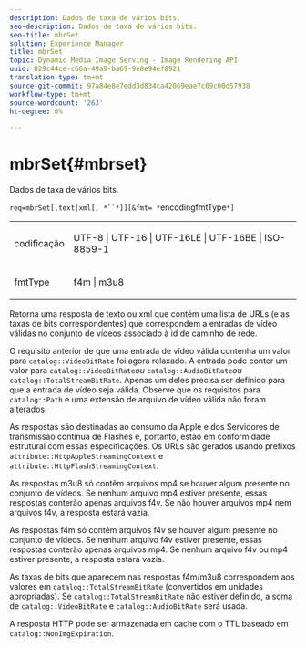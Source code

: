 ```yaml
---
description: Dados de taxa de vários bits.
seo-description: Dados de taxa de vários bits.
seo-title: mbrSet
solution: Experience Manager
title: mbrSet
topic: Dynamic Media Image Serving - Image Rendering API
uuid: 829c44ce-c66a-49a9-ba69-9e8e94ef8921
translation-type: tm+mt
source-git-commit: 97a84e8e7edd3d834ca42069eae7c09c00d57938
workflow-type: tm+mt
source-wordcount: '263'
ht-degree: 0%

---
```



# mbrSet{#mbrset}

Dados de taxa de vários bits.

`req=mbrSet[,text|xml[, *``*]][&fmt= *`encodingfmtType`*]`

<table id="simpletable_D2B8704E09B34337870A257CD7CB5C56"> 
 <tr class="strow"> 
  <td class="stentry"> <p><span class="codeph"><span class="varname"> codificação</span></span> </p> </td> 
  <td class="stentry"> <p><span class="codeph"> UTF-8 | UTF-16 | UTF-16LE | UTF-16BE | ISO-8859-1</span> </p></td> 
 </tr> 
 <tr class="strow"> 
  <td class="stentry"> <p><span class="codeph"><span class="varname"> fmtType</span></span> </p></td> 
  <td class="stentry"> <p><span class="codeph"> f4m | m3u8</span> </p></td> 
 </tr> 
</table>

Retorna uma resposta de texto ou xml que contém uma lista de URLs (e as taxas de bits correspondentes) que correspondem a entradas de vídeo válidas no conjunto de vídeos associado à id de caminho de rede.

O requisito anterior de que uma entrada de vídeo válida contenha um valor para `catalog::VideoBitRate` foi agora relaxado. A entrada pode conter um valor para `catalog::VideoBitRate`*ou* `catalog::AudioBitRate`*ou* `catalog::TotalStreamBitRate`. Apenas um deles precisa ser definido para que a entrada de vídeo seja válida. Observe que os requisitos para `catalog::Path` e uma extensão de arquivo de vídeo válida não foram alterados.

As respostas são destinadas ao consumo da Apple e dos Servidores de transmissão contínua de Flashes e, portanto, estão em conformidade estrutural com essas especificações. Os URLs são gerados usando prefixos `attribute::HttpAppleStreamingContext` e `attribute::HttpFlashStreamingContext`.

As respostas m3u8 só contêm arquivos mp4 se houver algum presente no conjunto de vídeos. Se nenhum arquivo mp4 estiver presente, essas respostas conterão apenas arquivos f4v. Se não houver arquivos mp4 nem arquivos f4v, a resposta estará vazia.

As respostas f4m só contêm arquivos f4v se houver algum presente no conjunto de vídeos. Se nenhum arquivo f4v estiver presente, essas respostas conterão apenas arquivos mp4. Se nenhum arquivo f4v ou mp4 estiver presente, a resposta estará vazia.

As taxas de bits que aparecem nas respostas f4m/m3u8 correspondem aos valores em `catalog::TotalStreamBitRate` (convertidos em unidades apropriadas). Se `catalog::TotalStreamBitRate` não estiver definido, a soma de `catalog::VideoBitRate` e `catalog::AudioBitRate` será usada.

A resposta HTTP pode ser armazenada em cache com o TTL baseado em `catalog::NonImgExpiration`.
